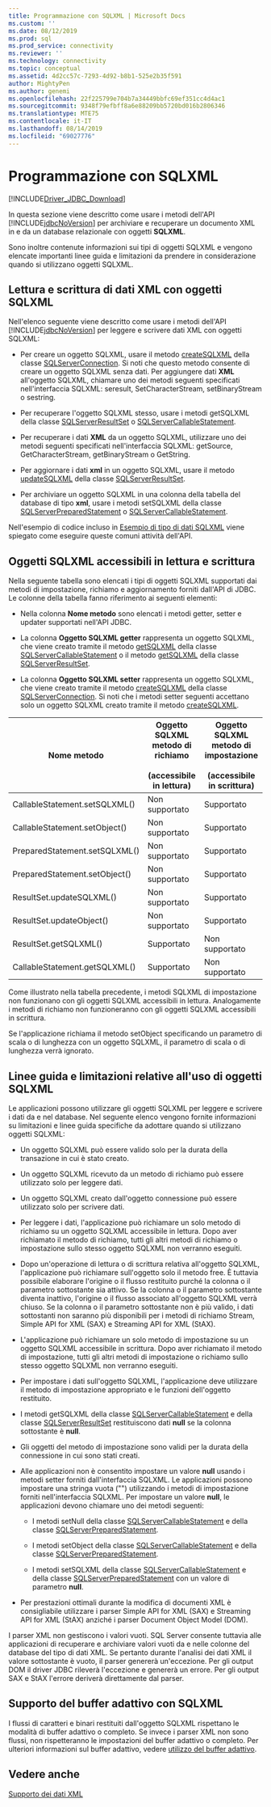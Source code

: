 ```yaml
---
title: Programmazione con SQLXML | Microsoft Docs
ms.custom: ''
ms.date: 08/12/2019
ms.prod: sql
ms.prod_service: connectivity
ms.reviewer: ''
ms.technology: connectivity
ms.topic: conceptual
ms.assetid: 4d2cc57c-7293-4d92-b8b1-525e2b35f591
author: MightyPen
ms.author: genemi
ms.openlocfilehash: 22f225799e704b7a34449bbfc69ef351cc4d4ac1
ms.sourcegitcommit: 9348f79efbff8a6e88209bb5720bd016b2806346
ms.translationtype: MTE75
ms.contentlocale: it-IT
ms.lasthandoff: 08/14/2019
ms.locfileid: "69027776"
---
```

# <a name="programming-with-sqlxml"></a>Programmazione con SQLXML
[!INCLUDE[Driver_JDBC_Download](../../includes/driver_jdbc_download.md)]

  In questa sezione viene descritto come usare i metodi dell'API [!INCLUDE[jdbcNoVersion](../../includes/jdbcnoversion_md.md)] per archiviare e recuperare un documento XML in e da un database relazionale con oggetti **SQLXML**.  
  
 Sono inoltre contenute informazioni sui tipi di oggetti SQLXML e vengono elencate importanti linee guida e limitazioni da prendere in considerazione quando si utilizzano oggetti SQLXML.  
  
## <a name="reading-and-writing-xml-data-with-sqlxml-objects"></a>Lettura e scrittura di dati XML con oggetti SQLXML  
 Nell'elenco seguente viene descritto come usare i metodi dell'API [!INCLUDE[jdbcNoVersion](../../includes/jdbcnoversion_md.md)] per leggere e scrivere dati XML con oggetti SQLXML:  
  
-   Per creare un oggetto SQLXML, usare il metodo [createSQLXML](../../connect/jdbc/reference/createsqlxml-method-sqlserverconnection.md) della classe [SQLServerConnection](../../connect/jdbc/reference/sqlserverconnection-class.md). Si noti che questo metodo consente di creare un oggetto SQLXML senza dati. Per aggiungere dati **XML** all'oggetto SQLXML, chiamare uno dei metodi seguenti specificati nell'interfaccia SQLXML: seresult, SetCharacterStream, setBinaryStream o sestring.  
  
-   Per recuperare l'oggetto SQLXML stesso, usare i metodi getSQLXML della classe [SQLServerResultSet](../../connect/jdbc/reference/sqlserverresultset-class.md) o [SQLServerCallableStatement](../../connect/jdbc/reference/sqlservercallablestatement-class.md).  
  
-   Per recuperare i dati **XML** da un oggetto SQLXML, utilizzare uno dei metodi seguenti specificati nell'interfaccia SQLXML: getSource, GetCharacterStream, getBinaryStream o GetString.  
  
-   Per aggiornare i dati **xml** in un oggetto SQLXML, usare il metodo [updateSQLXML](../../connect/jdbc/reference/updatesqlxml-method-sqlserverresultset.md) della classe [SQLServerResultSet](../../connect/jdbc/reference/sqlserverresultset-class.md).  
  
-   Per archiviare un oggetto SQLXML in una colonna della tabella del database di tipo **xml**, usare i metodi setSQLXML della classe [SQLServerPreparedStatement](../../connect/jdbc/reference/sqlserverpreparedstatement-class.md) o [SQLServerCallableStatement](../../connect/jdbc/reference/sqlservercallablestatement-class.md).  
  
 Nell'esempio di codice incluso in [Esempio di tipo di dati SQLXML](../../connect/jdbc/sqlxml-data-type-sample.md) viene spiegato come eseguire queste comuni attività dell'API.  
  
## <a name="readable-and-writable-sqlxml-objects"></a>Oggetti SQLXML accessibili in lettura e scrittura  
 Nella seguente tabella sono elencati i tipi di oggetti SQLXML supportati dai metodi di impostazione, richiamo e aggiornamento forniti dall'API di JDBC. Le colonne della tabella fanno riferimento ai seguenti elementi:  
  
-   Nella colonna **Nome metodo** sono elencati i metodi getter, setter e updater supportati nell'API JDBC.  
  
-   La colonna **Oggetto SQLXML getter** rappresenta un oggetto SQLXML, che viene creato tramite il metodo [getSQLXML](../../connect/jdbc/reference/getsqlxml-method-sqlservercallablestatement.md) della classe [SQLServerCallableStatement](../../connect/jdbc/reference/sqlservercallablestatement-class.md) o il metodo [getSQLXML](../../connect/jdbc/reference/getsqlxml-method-sqlserverresultset.md) della classe [SQLServerResultSet](../../connect/jdbc/reference/sqlserverresultset-class.md).  
  
-   La colonna **Oggetto SQLXML setter** rappresenta un oggetto SQLXML, che viene creato tramite il metodo [createSQLXML](../../connect/jdbc/reference/createsqlxml-method-sqlserverconnection.md) della classe [SQLServerConnection](../../connect/jdbc/reference/sqlserverconnection-class.md). Si noti che i metodi setter seguenti accettano solo un oggetto SQLXML creato tramite il metodo [createSQLXML](../../connect/jdbc/reference/createsqlxml-method-sqlserverconnection.md).  
  
|Nome metodo|Oggetto SQLXML metodo di richiamo<br /><br /> (accessibile in lettura)|Oggetto SQLXML metodo di impostazione<br /><br /> (accessibile in scrittura)|  
|-----------------|-------------------------------------------|-------------------------------------------|  
|CallableStatement.setSQLXML()|Non supportato|Supportato|  
|CallableStatement.setObject()|Non supportato|Supportato|  
|PreparedStatement.setSQLXML()|Non supportato|Supportato|  
|PreparedStatement.setObject()|Non supportato|Supportato|  
|ResultSet.updateSQLXML()|Non supportato|Supportato|  
|ResultSet.updateObject()|Non supportato|Supportato|  
|ResultSet.getSQLXML()|Supportato|Non supportato|  
|CallableStatement.getSQLXML()|Supportato|Non supportato|  
  
 Come illustrato nella tabella precedente, i metodi SQLXML di impostazione non funzionano con gli oggetti SQLXML accessibili in lettura. Analogamente i metodi di richiamo non funzioneranno con gli oggetti SQLXML accessibili in scrittura.  
  
 Se l'applicazione richiama il metodo setObject specificando un parametro di scala o di lunghezza con un oggetto SQLXML, il parametro di scala o di lunghezza verrà ignorato.  
  
## <a name="guidelines-and-limitations-when-using-sqlxml-objects"></a>Linee guida e limitazioni relative all'uso di oggetti SQLXML  
 Le applicazioni possono utilizzare gli oggetti SQLXML per leggere e scrivere i dati da e nel database. Nel seguente elenco vengono fornite informazioni su limitazioni e linee guida specifiche da adottare quando si utilizzano oggetti SQLXML:  
  
-   Un oggetto SQLXML può essere valido solo per la durata della transazione in cui è stato creato.  
  
-   Un oggetto SQLXML ricevuto da un metodo di richiamo può essere utilizzato solo per leggere dati.  
  
-   Un oggetto SQLXML creato dall'oggetto connessione può essere utilizzato solo per scrivere dati.  
  
-   Per leggere i dati, l'applicazione può richiamare un solo metodo di richiamo su un oggetto SQLXML accessibile in lettura. Dopo aver richiamato il metodo di richiamo, tutti gli altri metodi di richiamo o impostazione sullo stesso oggetto SQLXML non verranno eseguiti.  
  
-   Dopo un'operazione di lettura o di scrittura relativa all'oggetto SQLXML, l'applicazione può richiamare sull'oggetto solo il metodo free. È tuttavia possibile elaborare l'origine o il flusso restituito purché la colonna o il parametro sottostante sia attivo. Se la colonna o il parametro sottostante diventa inattivo, l'origine o il flusso associato all'oggetto SQLXML verrà chiuso. Se la colonna o il parametro sottostante non è più valido, i dati sottostanti non saranno più disponibili per i metodi di richiamo Stream, Simple API for XML (SAX) e Streaming API for XML (StAX).  
  
-   L'applicazione può richiamare un solo metodo di impostazione su un oggetto SQLXML accessibile in scrittura. Dopo aver richiamato il metodo di impostazione, tutti gli altri metodi di impostazione o richiamo sullo stesso oggetto SQLXML non verranno eseguiti.  
  
-   Per impostare i dati sull'oggetto SQLXML, l'applicazione deve utilizzare il metodo di impostazione appropriato e le funzioni dell'oggetto restituito.  
  
-   I metodi getSQLXML della classe [SQLServerCallableStatement](../../connect/jdbc/reference/sqlservercallablestatement-class.md) e della classe [SQLServerResultSet](../../connect/jdbc/reference/sqlserverresultset-class.md) restituiscono dati **null** se la colonna sottostante è **null**.  
  
-   Gli oggetti del metodo di impostazione sono validi per la durata della connessione in cui sono stati creati.  
  
-   Alle applicazioni non è consentito impostare un valore **null** usando i metodi setter forniti dall'interfaccia SQLXML. Le applicazioni possono impostare una stringa vuota ("") utilizzando i metodi di impostazione forniti nell'interfaccia SQLXML. Per impostare un valore **null**, le applicazioni devono chiamare uno dei metodi seguenti:  
  
    -   I metodi setNull della classe [SQLServerCallableStatement](../../connect/jdbc/reference/sqlservercallablestatement-class.md) e della classe [SQLServerPreparedStatement](../../connect/jdbc/reference/sqlserverpreparedstatement-class.md).  
  
    -   I metodi setObject della classe [SQLServerCallableStatement](../../connect/jdbc/reference/sqlservercallablestatement-class.md) e della classe [SQLServerPreparedStatement](../../connect/jdbc/reference/sqlserverpreparedstatement-class.md).  
  
    -   I metodi setSQLXML della classe [SQLServerCallableStatement](../../connect/jdbc/reference/sqlservercallablestatement-class.md) e della classe [SQLServerPreparedStatement](../../connect/jdbc/reference/sqlserverpreparedstatement-class.md) con un valore di parametro **null**.  
  
-   Per prestazioni ottimali durante la modifica di documenti XML è consigliabile utilizzare i parser Simple API for XML (SAX) e Streaming API for XML (StAX) anziché i parser Document Object Model (DOM).  
  
 I parser XML non gestiscono i valori vuoti. SQL Server consente tuttavia alle applicazioni di recuperare e archiviare valori vuoti da e nelle colonne del database del tipo di dati XML. Se pertanto durante l'analisi dei dati XML il valore sottostante è vuoto, il parser genererà un'eccezione. Per gli output DOM il driver JDBC rileverà l'eccezione e genererà un errore. Per gli output SAX e StAX l'errore deriverà direttamente dal parser.  
  
## <a name="adaptive-buffering-and-sqlxml-support"></a>Supporto del buffer adattivo con SQLXML  
 I flussi di caratteri e binari restituiti dall'oggetto SQLXML rispettano le modalità di buffer adattivo o completo. Se invece i parser XML non sono flussi, non rispetteranno le impostazioni del buffer adattivo o completo. Per ulteriori informazioni sul buffer adattivo, vedere [utilizzo del buffer adattivo](../../connect/jdbc/using-adaptive-buffering.md).  
  
## <a name="see-also"></a>Vedere anche  
 [Supporto dei dati XML](../../connect/jdbc/supporting-xml-data.md)  
  
  
